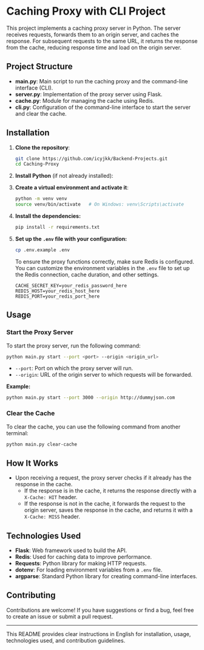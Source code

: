 # Caching Proxy with CLI Project

This project implements a caching proxy server in Python. The server receives requests, forwards them to an origin server, and caches the response. For subsequent requests to the same URL, it returns the response from the cache, reducing response time and load on the origin server.

## Project Structure

- **main.py**: Main script to run the caching proxy and the command-line interface (CLI).
- **server.py**: Implementation of the proxy server using Flask.
- **cache.py**: Module for managing the cache using Redis.
- **cli.py**: Configuration of the command-line interface to start the server and clear the cache.

## Installation

1. **Clone the repository**:
   ```bash
   git clone https://github.com/icyjkk/Backend-Projects.git
   cd Caching-Proxy
   ```

2. **Install Python** (if not already installed):  

3. **Create a virtual environment and activate it**:
   ```bash
   python -m venv venv
   source venv/bin/activate   # On Windows: venv\Scripts\activate
   ```

4. **Install the dependencies:**
   ```bash
   pip install -r requirements.txt
   ```

5. **Set up the `.env` file with your configuration:**
   ```bash
   cp .env.example .env
   ```
   To ensure the proxy functions correctly, make sure Redis is configured. You can customize the environment variables in the `.env` file to set up the Redis connection, cache duration, and other settings.
   ```env
   CACHE_SECRET_KEY=your_redis_password_here
   REDIS_HOST=your_redis_host_here
   REDIS_PORT=your_redis_port_here
   ```

## Usage

### Start the Proxy Server

To start the proxy server, run the following command:

```bash
python main.py start --port <port> --origin <origin_url>
```

- `--port`: Port on which the proxy server will run.
- `--origin`: URL of the origin server to which requests will be forwarded.

**Example:**

```bash
python main.py start --port 3000 --origin http://dummyjson.com
```

### Clear the Cache

To clear the cache, you can use the following command from another terminal:

```bash
python main.py clear-cache
```

## How It Works

- Upon receiving a request, the proxy server checks if it already has the response in the cache.
  - If the response is in the cache, it returns the response directly with a `X-Cache: HIT` header.
  - If the response is not in the cache, it forwards the request to the origin server, saves the response in the cache, and returns it with a `X-Cache: MISS` header.

## Technologies Used

- **Flask**: Web framework used to build the API.
- **Redis**: Used for caching data to improve performance.
- **Requests**: Python library for making HTTP requests.
- **dotenv**: For loading environment variables from a `.env` file.
- **argparse**: Standard Python library for creating command-line interfaces.

## Contributing

Contributions are welcome! If you have suggestions or find a bug, feel free to create an issue or submit a pull request.

--- 

This README provides clear instructions in English for installation, usage, technologies used, and contribution guidelines.
